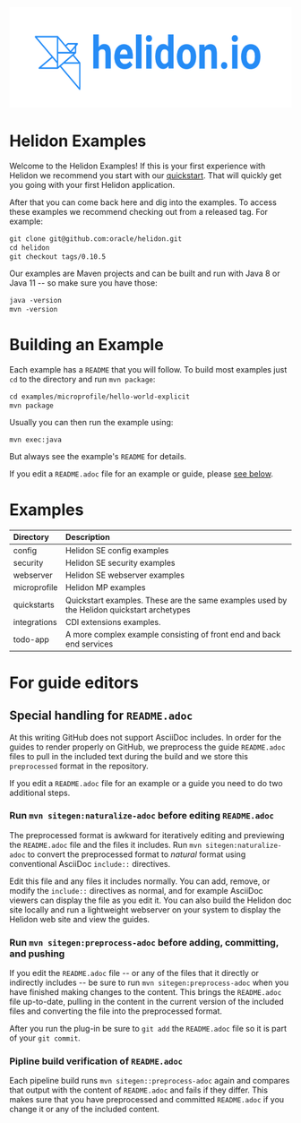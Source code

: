 <p align="center">
    <img src="../etc/images/Primary_logo_blue.png" height="180">
</p>

# Helidon Examples

Welcome to the Helidon Examples! If this is your first experience with
Helidon we recommend you start with our
[quickstart](https://helidon.io/docs/latest/#/getting-started/02_base-example).
That will quickly get you going with your first Helidon application.

After that you can come back here and dig into the examples. To access
these examples we recommend checking out from a released tag. For example:

```
git clone git@github.com:oracle/helidon.git
cd helidon
git checkout tags/0.10.5
```

Our examples are Maven projects and can be built and run with
Java 8 or Java 11 -- so make sure you have those:

```
java -version
mvn -version
```

# Building an Example

Each example has a `README` that you will follow. To build most examples
just `cd` to the directory and run `mvn package`:

```
cd examples/microprofile/hello-world-explicit
mvn package
```
Usually you can then run the example using:

```
mvn exec:java
```

But always see the example's `README` for details.

If you edit a `README.adoc` file for an example or guide, please [see below](#for-guide-editors).

# Examples

|Directory                     | Description |
|:------------------------------|:-------------|
| config | Helidon SE config examples |
| security | Helidon SE security examples |
| webserver | Helidon SE webserver examples |
| microprofile | Helidon MP examples |
| quickstarts | Quickstart examples. These are the same examples used by the Helidon quickstart archetypes |
| integrations | CDI extensions examples. |
| todo-app | A more complex example consisting of front end and back end services |

# For guide editors

## Special handling for `README.adoc`
At this writing GitHub does not support AsciiDoc includes. In order for the guides 
to render properly on GitHub, we preprocess the guide `README.adoc` files to 
pull in the included text during the build and we store this `preprocessed` format
in the repository.

If you edit a `README.adoc` file for an example or a guide you need to do two
additional steps.

### Run `mvn sitegen:naturalize-adoc` before editing `README.adoc`
The preprocessed format is awkward for iteratively editing and previewing
the `README.adoc` file and the files it includes. Run 
`mvn sitegen:naturalize-adoc` to convert the preprocessed format to _natural_
format using conventional AsciiDoc `include::` directives. 

Edit this file and any files it includes normally. You can add, remove, or
modify the `include::` directives as normal, and for example
AsciiDoc viewers can display the file as you edit it. You can also build the Helidon
doc site locally and run a lightweight
webserver on your system to display the Helidon web site and view the guides.

### Run `mvn sitegen:preprocess-adoc` before adding, committing, and pushing
If you edit the `README.adoc` file -- or any of the files that it directly or
indirectly includes -- be sure to run `mvn sitegen:preprocess-adoc` when you
have finished making changes to the content. This brings the `README.adoc` file
up-to-date, pulling in the content in the current version of the
included files and converting the file into the preprocessed format.

After you run the plug-in be sure to `git add` the `README.adoc` file so it is
part of your `git commit`. 

### Pipline build verification of `README.adoc`
Each pipeline build runs `mvn sitegen::preprocess-adoc` again and compares
that output with the content of `README.adoc` and fails if they differ. 
This makes sure that you have preprocessed and committed `README.adoc` if you 
change it or any of the included content.